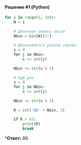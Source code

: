 #### Решение #1 (Python)
```python
for i in range(1, 100):
	N = i
	
	# Двоичная запись числа
	Nbin = bin(N)[2:]
	
	# Дописывается разряд справа
	s = 0
	for j in Nbin:
		s += int(j)
	
	Nbin += str(s % 2)
	
	# Ещё раз
	s = 0
	for j in Nbin:
		s += int(j)
	
	Nbin += str(s % 2)
	
	R = int('0b' + Nbin, 2)
	
	if R > 83:
		print(R)
		break
```
***Ответ:** 86.
